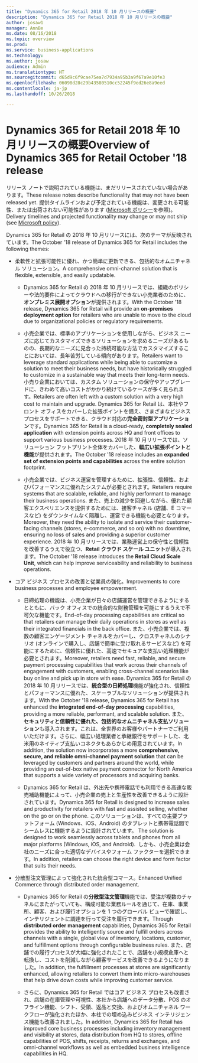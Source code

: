 ```yaml
---
title: "Dynamics 365 for Retail 2018 年 10 月リリースの概要"
description: "Dynamics 365 for Retail 2018 年 10 月リリースの概要"
author: josaw1
manager: AnnBe
ms.date: 08/16/2018
ms.topic: overview
ms.prod: 
ms.service: business-applications
ms.technology: 
ms.author: josaw
audience: Admin
ms.translationtype: HT
ms.sourcegitcommit: d65d9c6f9cae75ea7d7934a95b3a9f67a9e10fe3
ms.openlocfilehash: 06098d28c29b43580510cc52245f9ed26e8a9eed
ms.contentlocale: ja-jp
ms.lasthandoff: 10/26/2018

---
```

#  <a name="overview-of-dynamics-365-for-retail-october-18-release"></a><span data-ttu-id="2f4a2-103">Dynamics 365 for Retail 2018 年 10 月リリースの概要</span><span class="sxs-lookup"><span data-stu-id="2f4a2-103">Overview of Dynamics 365 for Retail October '18 release</span></span>

<span data-ttu-id="2f4a2-104">リリース ノートで説明されている機能は、まだリリースされていない場合があります。</span><span class="sxs-lookup"><span data-stu-id="2f4a2-104">These release notes describe functionality that may not have been released yet.</span></span> <span data-ttu-id="2f4a2-105">提供タイムラインおよび予定されている機能は、変更される可能性、または出荷されない可能性があります ([Microsoft ポリシー](https://go.microsoft.com/fwlink/p/?linkid=2007332)を参照)。</span><span class="sxs-lookup"><span data-stu-id="2f4a2-105">Delivery timelines and projected functionality may change or may not ship (see [Microsoft policy](https://go.microsoft.com/fwlink/p/?linkid=2007332)).</span></span>

<span data-ttu-id="2f4a2-106">Dynamics 365 for Retail の 2018 年 10 月リリースには、次のテーマが反映されています。</span><span class="sxs-lookup"><span data-stu-id="2f4a2-106">The October '18 release of Dynamics 365 for Retail includes the following themes:</span></span> 

- <span data-ttu-id="2f4a2-107">柔軟性と拡張可能性に優れ、かつ簡単に更新できる、包括的なオムニチャネル ソリューション。</span><span class="sxs-lookup"><span data-stu-id="2f4a2-107">A comprehensive omni-channel solution that is flexible, extensible, and easily updatable.</span></span>

  - <span data-ttu-id="2f4a2-108">Dynamics 365 for Retail の 2018 年 10 月リリースでは、組織のポリシーや法的要件によってクラウドへの移行ができない小売業者のために、**オンプレミス展開オプション**が提供されます。</span><span class="sxs-lookup"><span data-stu-id="2f4a2-108">With the October '18 release, Dynamics 365 for Retail will provide an **on-premises deployment option** for retailers who are unable to move to the cloud due to organizational policies or regulatory requirements.</span></span>

  - <span data-ttu-id="2f4a2-109">小売企業では、標準のアプリケーションを使用しながら、ビジネス ニーズに応じてカスタマイズできるソリューションを求めるニーズがあるものの、長期的なニーズに見合った持続可能な方法でカスタマイズすることにおいては、長年苦労している傾向があります。</span><span class="sxs-lookup"><span data-stu-id="2f4a2-109">Retailers want to leverage standard applications while being able to customize a solution to meet their business needs, but have historically struggled to customize in a sustainable way that meets their long-term needs.</span></span> <span data-ttu-id="2f4a2-110">小売り企業においては、カスタム ソリューションの保守やアップグレードに、きわめて高いコストがかかり続けているケースが多く見られます。</span><span class="sxs-lookup"><span data-stu-id="2f4a2-110">Retailers are often left with a custom solution with a very high cost to maintain and upgrade.</span></span> <span data-ttu-id="2f4a2-111">Dynamics 365 for Retail は、本社やフロント オフィスをカバーした拡張ポイントを備え、さまざまなビジネス プロセスをサポートできる、クラウド対応の**完全密封型アプリケーション**です。</span><span class="sxs-lookup"><span data-stu-id="2f4a2-111">Dynamics 365 for Retail is a cloud-ready, **completely sealed application** with extension points across HQ and front offices to support various business processes.</span></span> <span data-ttu-id="2f4a2-112">2018 年 10 月リリースでは、ソリューション フットプリント全体をカバーした、**幅広い拡張ポイントと機能**が提供されます。</span><span class="sxs-lookup"><span data-stu-id="2f4a2-112">The October '18 release includes an **expanded set of extension points and capabilities** across the entire solution footprint.</span></span> 

  - <span data-ttu-id="2f4a2-113">小売企業では、ビジネス運営を管理するために、拡張性、信頼性、およびパフォーマンスに優れたシステムが必要とされます。</span><span class="sxs-lookup"><span data-stu-id="2f4a2-113">Retailers require systems that are scalable, reliable, and highly performant to manage their business operations.</span></span> <span data-ttu-id="2f4a2-114">また、売上の減少を回避しながら、優れた顧客エクスペリエンスを提供するためには、接客チャネル (店舗、E コマースなど) をダウンタイムなく隔離し、運営できる機能も必要となります。</span><span class="sxs-lookup"><span data-stu-id="2f4a2-114">Moreover, they need the ability to isolate and service their customer-facing channels (stores, e-commerce, and so on) with no downtime, ensuring no loss of sales and providing a superior customer experience.</span></span> <span data-ttu-id="2f4a2-115">2018 年 10 月リリースでは、業務運営上の保守性と信頼性を改善するうえで役立つ、**Retail クラウド スケール ユニット**が導入されます。</span><span class="sxs-lookup"><span data-stu-id="2f4a2-115">The October '18 release introduces the **Retail Cloud Scale Unit**, which can help improve serviceability and reliability to business operations.</span></span> 

- <span data-ttu-id="2f4a2-116">コア ビジネス プロセスの改善と従業員の強化。</span><span class="sxs-lookup"><span data-stu-id="2f4a2-116">Improvements to core business processes and employee empowerment.</span></span>

  - <span data-ttu-id="2f4a2-117">日締処理の機能は、小売企業が日々の店舗運営を管理できるようにするとともに、バック オフィスでの統合的な財務管理を可能にするうえで不可欠な機能です。</span><span class="sxs-lookup"><span data-stu-id="2f4a2-117">End-of-day processing capabilities are critical so that retailers can manage their daily operations in stores as well as their integrated financials in the back office.</span></span> <span data-ttu-id="2f4a2-118">また、小売企業では、複数の顧客エンゲージメント チャネルをカバーし、クロスチャネルのシナリオ (オンラインで購入し、店舗で簡単に受け取れるサービスなど) を可能にするために、信頼性に優れた、高速でセキュアな支払い処理機能が必要とされます。</span><span class="sxs-lookup"><span data-stu-id="2f4a2-118">Moreover, retailers need fast, reliable, and secure payment processing capabilities that work across their channels of engagement with customers, enabling cross-channel scenarios like buy online and pick up in store with ease.</span></span> <span data-ttu-id="2f4a2-119">Dynamics 365 for Retail の 2018 年 10 月リリースでは、**統合型の日締処理**機能が強化され、信頼性とパフォーマンスに優れた、スケーラブルなソリューションが提供されます。</span><span class="sxs-lookup"><span data-stu-id="2f4a2-119">With the October '18 release, Dynamics 365 for Retail has enhanced the **integrated end-of-day processing** capabilities, providing a more reliable, performant, and scalable solution.</span></span> <span data-ttu-id="2f4a2-120">また、**セキュリティと信頼性に優れた、包括的なオムニチャネル支払ソリューション**も導入されます。これは、全世界のお客様やパートナーでご利用いただけます。さらに、幅広い処理業者と承継銀行をサポートした、北米用のネイティブ支払いコネクタもあらかじめ用意されています。</span><span class="sxs-lookup"><span data-stu-id="2f4a2-120">In addition, the solution now incorporates a more **comprehensive, secure, and reliable omni-channel payment solution** that can be leveraged by customers and partners around the world, while providing an out-of-box native payment connector for North America that supports a wide variety of processors and acquiring banks.</span></span> 

  - <span data-ttu-id="2f4a2-121">Dynamics 365 for Retail は、外出先や携帯電話でも利用できる高速な販売補助機能によって、小売企業の売上と生産性を改善できるように設計されています。</span><span class="sxs-lookup"><span data-stu-id="2f4a2-121">Dynamics 365 for Retail is designed to increase sales and productivity for retailers with fast and assisted selling, whether on the go or on the phone.</span></span> <span data-ttu-id="2f4a2-122">このソリューションは、すべての主要プラットフォーム (Windows、iOS、Android) のタブレットと携帯電話間でシームレスに機能するように設計されています。 </span><span class="sxs-lookup"><span data-stu-id="2f4a2-122">The solution is designed to work seamlessly across tablets and phones from all major platforms (Windows, iOS, and Android). </span></span>
<span data-ttu-id="2f4a2-123">しかも、小売企業は会社のニーズに合った適切なデバイスやフォーム ファクターを選択できます。</span><span class="sxs-lookup"><span data-stu-id="2f4a2-123">In addition, retailers can choose the right device and form factor that suits their needs.</span></span> 

- <span data-ttu-id="2f4a2-124">分散型注文管理によって強化された統合型コマース。</span><span class="sxs-lookup"><span data-stu-id="2f4a2-124">Enhanced Unified Commerce through distributed order management.</span></span>

  - <span data-ttu-id="2f4a2-125">Dynamics 365 for Retail の**分散型注文管理**機能では、受注が複数のチャネルにまたがっていても、構成可能な業務ルールを通じて、在庫、事業所、顧客、および履行オプションを 1 つのグローバル ビューで確認し、インテリジェントに調達を行って受注を履行できます。</span><span class="sxs-lookup"><span data-stu-id="2f4a2-125">Through **distributed order management** capabilities, Dynamics 365 for Retail provides the ability to intelligently source and fulfill orders across channels with a single, global view of inventory, locations, customer, and fulfillment options through configurable business rules.</span></span> <span data-ttu-id="2f4a2-126">また、店舗での履行プロセスが大幅に強化されたことで、店舗を小規模倉庫へと転換し、コストを削減しながら顧客サービスを改善できるようになりました。</span><span class="sxs-lookup"><span data-stu-id="2f4a2-126">In addition, the fulfillment processes at stores are significantly enhanced, allowing retailers to convert them into micro-warehouses that help drive down costs while improving customer service.</span></span> 

  - <span data-ttu-id="2f4a2-127">さらに、Dynamics 365 for Retail ではコア ビジネス プロセスも改善され、店舗の在庫管理や可視性、本社から店舗へのデータ分散、POS のオフライン機能、シフト、受領、返品と交換、およびオムニチャネル ワークフローが強化されたほか、本社での埋め込みビジネス インテリジェンス機能も改善されました。</span><span class="sxs-lookup"><span data-stu-id="2f4a2-127">In addition, Dynamics 365 for Retail has improved core business processes including inventory management and visibility at stores, data distribution from HQ to stores, offline capabilities of POS, shifts, receipts, returns and exchanges, and omni-channel workflows as well as embedded business intelligence capabilities in HQ.</span></span>


